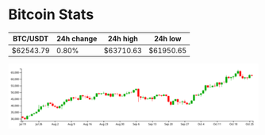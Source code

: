 # Bitcoin Stats

BTC/USDT|24h change|24h high|24h low|
|---|---|---|---|
|$62543.79|0.80%|$63710.63|$61950.65|

<img src="./chart.svg">
